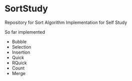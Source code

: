 # SortStudy

Repository for Sort Algorithm Implementation for Self Study

So far implemented
  - Bubble
  - Selection
  - Insertion
  - Quick
  - RQuick
  - Count
  - Merge